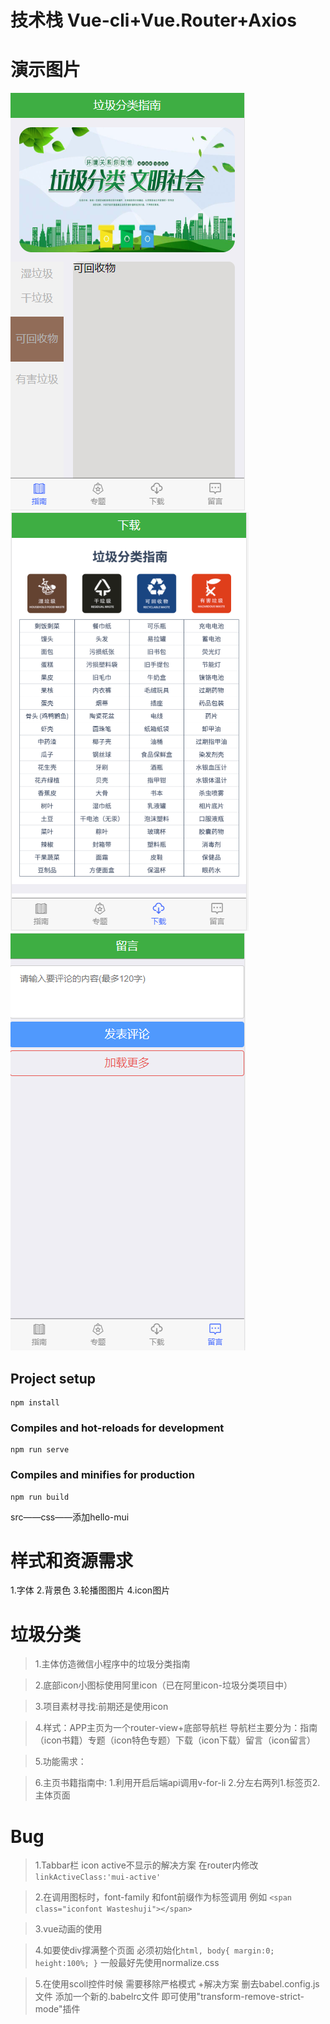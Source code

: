 # 技术栈 Vue-cli+Vue.Router+Axios

# 演示图片
![Image text](https://raw.githubusercontent.com/akabanegit/WasteSorting_Vue/master/img-folder/waste1.PNG)
![Image text](https://raw.githubusercontent.com/akabanegit/WasteSorting_Vue/master/img-folder/waste2.PNG)
![Image text](https://raw.githubusercontent.com/akabanegit/WasteSorting_Vue/master/img-folder/waste3.PNG)


## Project setup
```
npm install
```

### Compiles and hot-reloads for development
```
npm run serve
```

### Compiles and minifies for production
```
npm run build
```

src——css——添加hello-mui
# 样式和资源需求
1.字体
2.背景色
3.轮播图图片
4.icon图片

# 垃圾分类
>1.主体仿造微信小程序中的垃圾分类指南

>2.底部icon小图标使用阿里icon（已在阿里icon-垃圾分类项目中）

>3.项目素材寻找:前期还是使用icon

>4.样式：APP主页为一个router-view+底部导航栏 导航栏主要分为：指南（icon书籍）专题（icon特色专题）下载（icon下载）留言（icon留言）

>5.功能需求：

>6.主页书籍指南中: 1.利用开启后端api调用v-for-li
		  2.分左右两列1.标签页2.主体页面 


# Bug
>1.Tabbar栏 icon active不显示的解决方案 在router内修改`linkActiveClass:'mui-active'`

>2.在调用图标时，font-family 和font前缀作为标签调用 例如
`<span class="iconfont Wasteshuji"></span>`

>3.vue动画的使用

>4.如要使div撑满整个页面 必须初始化`html, body{ margin:0; height:100%; }` 一般最好先使用normalize.css 

>5.在使用scoll控件时候 需要移除严格模式
+解决方案 删去babel.config.js文件 添加一个新的.babelrc文件 即可使用"transform-remove-strict-mode"插件